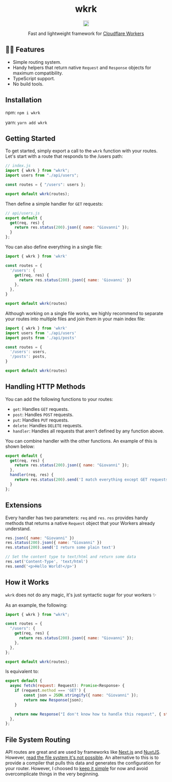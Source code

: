<h1 align="center">wkrk</h1>

<p align="center" width="100%">
  <a href="https://badge.fury.io/js/use-persisted-state-hook"><img src="https://badge.fury.io/js/use-persisted-state-hook.svg" alt="npm version" height="18"></a>
</p>

<p align="center">
    Fast and lightweight framework for <a target='_blank' rel='noopener noreferrer' href='https://developers.cloudflare.com/workers/'>Cloudflare Workers</a>
</p>

## 👩‍🚒 Features
* Simple routing system.
* Handy helpers that return native `Request` and `Response` objects for maximum compatibility.
* TypeScript support.
* No build tools.

## Installation

npm:
`npm i wkrk`

yarn:
`yarn add wkrk`

## Getting Started

To get started, simply export a call to the `wkrk` function with your routes. Let's start with a route that responds to the /users path:

```js
// index.js
import { wkrk } from "wkrk";
import users from "./api/users";

const routes = { "/users": users };

export default wkrk(routes);
```

Then define a simple handler for `GET` requests:

```js
// api/users.js
export default {
  get(req, res) {
    return res.status(200).json({ name: "Giovanni" });
  }
};
```

You can also define everything in a single file:

```js
import { wkrk } from 'wkrk'

const routes = {
  '/users': {
    get(req, res) {
      return res.status(200).json({ name: 'Giovanni' })
    },
  },
}

export default wkrk(routes)
```

Although working on a single file works, we highly recommend to separate your routes into multiple files and join them in your main index file:

```js
import { wkrk } from 'wkrk'
import users from './api/users'
import posts from './api/posts'

const routes = {
  '/users': users,
  '/posts': posts,
}

export default wkrk(routes)
```

## Handling HTTP Methods

You can add the following functions to your routes:

- `get`: Handles `GET` requests.
- `post`: Handles `POST` requests.
- `put`: Handles `PUT` requests.
- `delete`: Handles `DELETE` requests.
- `handler`: Handles all requests that aren't defined by any function above.

You can combine handler with the other functions.  An example of this is shown below:

```js
export default {
  get(req, res) {
    return res.status(200).json({ name: "Giovanni" });
  },
  handler(req, res) {
    return res.status(200).send('I match everything except GET requests.');
  }
};
```

## Extensions

Every handler has two parameters: `req` and `res`. `res` provides handy methods that returns a native `Request` object that your Workers already understand.


```js
res.json({ name: "Giovanni" })
res.status(200).json({ name: "Giovanni" })
res.status(200).send('I return some plain text')

// Set the content type to text/html and return some data
res.set('Content-Type', 'text/html')
res.send('<p>Hello World!</p>')
```


## How it Works
`wkrk` does not do any magic, it's just syntactic sugar for your workers ✨

As an example, the following:

```js
import { wkrk } from "wkrk";

const routes = {
  "/users": {
    get(req, res) {
      return res.status(200).json({ name: "Giovanni" });
    },
  },
};

export default wkrk(routes);
```

Is equivalent to:

```js
export default {
  async fetch(request: Request): Promise<Response> {
    if (request.method === 'GET') {
        const json = JSON.stringify({ name: "Giovanni" });
        return new Response(json);
    }

    return new Response("I don't know how to handle this request", { status: 500 });
  },
};
```

## File System Routing
API routes are great and are used by frameworks like [Next.js](https://nextjs.org/docs/api-routes/dynamic-api-routes) and [NuxtJS](https://nuxtjs.org/docs/features/file-system-routing/). However, [read the file system it's not possible](https://community.cloudflare.com/t/is-it-possible-to-pull-data-from-a-local-json-file-hosted-on-a-worker/134982/3). An alternative to this is to provide a compiler that pulls this data and generates the configuration for your router. However, I choosed to [keep it simple](https://en.wikipedia.org/wiki/KISS_principle) for now and avoid overcomplicate things in the very beginning.
